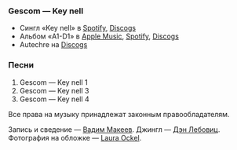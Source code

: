 ### Gescom — Key nell

- Сингл «Key nell» в
	[Spotify](https://open.spotify.com/album/5yNyACuil6o4tglWiZAAMJ),
	[Discogs](https://www.discogs.com/master/18519)
- Альбом «A1-D1» в
	[Apple Music](https://music.apple.com/album/266206483),
	[Spotify](https://open.spotify.com/playlist/18EtI3u6N0ENtDQo1E4OQ1),
	[Discogs](https://www.discogs.com/master/731245)
- Autechre на [Discogs](https://www.discogs.com/artist/41-Autechre)

### Песни

1. Gescom — Key nell 1
2. Gescom — Key nell 3
3. Gescom — Key nell 4

Все права на музыку принадлежат законным правообладателям.

Запись и сведение — [Вадим Макеев](https://pepelsbey.dev/).
Джингл — [Дэн Лебовиц](https://www.youtube.com/channel/UC38A5qHrlc_Zgua7vL4b96w).
Фотография на обложке — [Laura Ockel](https://unsplash.com/photos/qOx9KsvpqcM).

